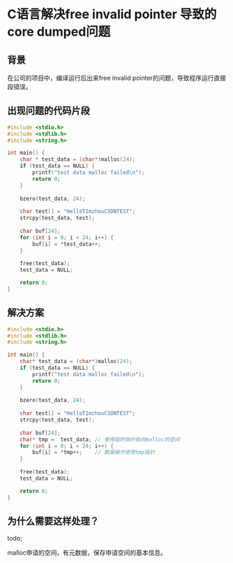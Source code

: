 # C语言解决free invalid pointer 导致的core dumped问题

## 背景

在公司的项目中，编译运行后出来free invalid pointer的问题，导致程序运行直接段错误。

## 出现问题的代码片段

```c
#include <stdio.h>
#include <stdlib.h>
#include <string.h>

int main() {
	char * test_data = (char*)malloc(24);
	if (test_data == NULL) {
		printf("test data malloc failed\n");
		return 0;
	}
	
	bzero(test_data, 24);
	
	char test[] = "HelloT1mzhouCSDNTEST";
	strcpy(test_data, test);
	
	char buf[24];
	for (int i = 0; i < 24; i++) {
		buf[i] = *test_data++;
	}
	
	free(test_data);
	test_data = NULL;

	return 0;
}
```

## 解决方案

```c
#include <stdio.h>
#include <stdlib.h>
#include <string.h>

int main() {
	char* test_data = (char*)malloc(24);
	if (test_data == NULL) {
		printf("test data malloc failed\n");
		return 0;
	}
	
	bzero(test_data, 24);
	
	char test[] = "HelloT1mzhouCSDNTEST";
	strcpy(test_data, test);
	
	char buf[24];
	char* tmp =  test_data;	// 使用临时指针指向malloc的空间
	for (int i = 0; i < 24; i++) {
		buf[i] = *tmp++;	// 数据操作使用tmp指针
	}
	
	free(test_data);
	test_data = NULL;

	return 0;
}
```

## 为什么需要这样处理？

todo;

malloc申请的空间，有元数据，保存申请空间的基本信息。